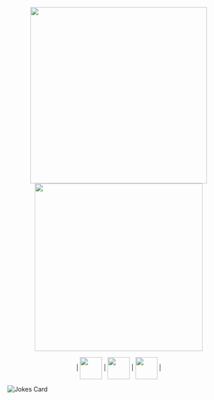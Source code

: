 <p align="center" >
  <gif width="1000" src="https://i.imgur.com/Gbig5pG.gif">
  <img width="400" src="https://i.imgur.com/DHjt9dO.png">
  <img width="380" src="https://i.imgur.com/HDrcZVo.png">
</p>
<p align="center">
|
<a href="https://www.youtube.com/channel/UCG5tSM_o56b2CYDUHGGqhIQ">
<img align="center" src="https://i.imgur.com/fZ8PjgH.png" alt="" width="50" /><a>
|
<a href="https://vk.com/gan1a">
<img align="center" src="https://i.imgur.com/ZT3MkZw.png" alt="" width="50" /><a>
|
<a href="https://keebs.gg/users/gan1a-277">
<img align="center" src="https://i.imgur.com/LLK7Xpp.png" width="50" /><a>
|
</p>
<p align="left">
<img src="https://readme-jokes.vercel.app/api?theme=onedark" alt="Jokes Card">
</p>

